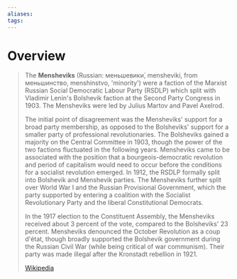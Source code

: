 ```yaml
---
aliases: 
tags:
---
```

# Overview

> The **Mensheviks** (Russian: меньшевики́, mensheviki, from меньшинство, menshinstvo, 'minority') were a faction of the Marxist Russian Social Democratic Labour Party (RSDLP) which split with Vladimir Lenin's Bolshevik faction at the Second Party Congress in 1903. The Mensheviks were led by Julius Martov and Pavel Axelrod.
>
> The initial point of disagreement was the Mensheviks' support for a broad party membership, as opposed to the Bolsheviks' support for a smaller party of professional revolutionaries. The Bolsheviks gained a majority on the Central Committee in 1903, though the power of the two factions fluctuated in the following years. Mensheviks came to be associated with the position that a bourgeois-democratic revolution and period of capitalism would need to occur before the conditions for a socialist revolution emerged. In 1912, the RSDLP formally split into Bolshevik and Menshevik parties. The Mensheviks further split over World War I and the Russian Provisional Government, which the party supported by entering a coalition with the Socialist Revolutionary Party and the liberal Constitutional Democrats.
>
> In the 1917 election to the Constituent Assembly, the Mensheviks received about 3 percent of the vote, compared to the Bolsheviks' 23 percent. Mensheviks denounced the October Revolution as a coup d'état, though broadly supported the Bolshevik government during the Russian Civil War (while being critical of war communism). Their party was made illegal after the Kronstadt rebellion in 1921.
>
> [Wikipedia](https://en.wikipedia.org/wiki/Mensheviks)

